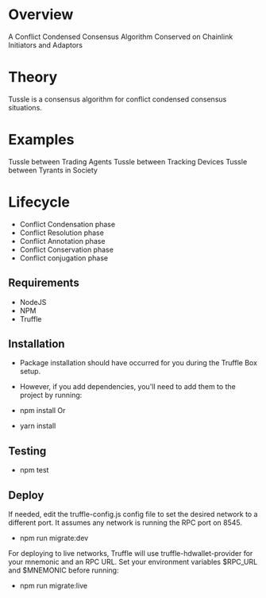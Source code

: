 # Overview
A Conflict Condensed Consensus Algorithm Conserved on Chainlink Initiators and Adaptors

# Theory
Tussle is a consensus algorithm for conflict condensed consensus situations.

# Examples
Tussle between Trading Agents
Tussle between Tracking Devices
Tussle between Tyrants in Society

# Lifecycle
* Conflict Condensation phase
* Conflict Resolution phase
* Conflict Annotation phase
* Conflict Conservation phase
* Conflict conjugation phase

## Requirements
* NodeJS
* NPM
* Truffle

## Installation
* Package installation should have occurred for you during the Truffle Box setup. 
* However, if you add dependencies, you'll need to add them to the project by running:

* npm install Or
* yarn install

## Testing 
* npm test

## Deploy

If needed, edit the truffle-config.js config file to set the desired network to a different port. It assumes any network is running the RPC port on 8545.

* npm run migrate:dev

For deploying to live networks, Truffle will use truffle-hdwallet-provider for your mnemonic and an RPC URL. 
Set your environment variables $RPC_URL and $MNEMONIC before running:

* npm run migrate:live
